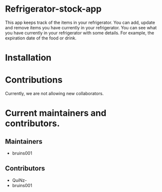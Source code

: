 # Refrigerator-stock-app
This app keeps track of the items in your refrigerator. You can add, update and remove items you have currently in your refrigerator. You can see what you have currently in your refrigerator with some details. For example, the expiration date of the food or drink.
# Installation
# Contributions
Currently, we are not allowing new collaborators.
# Current maintainers and contributors.
## Maintainers
- bruins001
## Contributors
- QuiNz-
- bruins001
